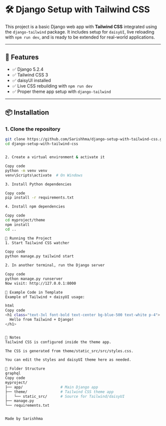 # 🛠️ Django Setup with Tailwind CSS

This project is a basic Django web app with **Tailwind CSS** integrated using the `django-tailwind` package. It includes setup for `daisyUI`, live reloading with `npm run dev`, and is ready to be extended for real-world applications.

---

## 🔧 Features

- ✅ Django 5.2.4
- ✅ Tailwind CSS 3
- ✅ daisyUI installed
- ✅ Live CSS rebuilding with `npm run dev`
- ✅ Proper theme app setup with `django-tailwind`

---

## 📦 Installation

### 1. Clone the repository

```bash
git clone https://github.com/Sarishhma/django-setup-with-tailwind-css.git
cd django-setup-with-tailwind-css


2. Create a virtual environment & activate it

Copy code
python -m venv venv
venv\Scripts\activate  # On Windows

3. Install Python dependencies

Copy code
pip install -r requirements.txt

4. Install npm dependencies

Copy code
cd myproject/theme
npm install
cd ..

🚀 Running the Project
1. Start Tailwind CSS watcher

Copy code
python manage.py tailwind start

2. In another terminal, run the Django server

Copy code
python manage.py runserver
Now visit: http://127.0.0.1:8000

🎨 Example Code in Template
Example of Tailwind + daisyUI usage:

html
Copy code
<h1 class="text-3xl font-bold text-center bg-blue-500 text-white p-4">
  Hello from Tailwind + Django!
</h1>


📝 Notes
Tailwind CSS is configured inside the theme app.

The CSS is generated from theme/static_src/src/styles.css.

You can edit the styles and daisyUI theme here as needed.

📂 Folder Structure
graphql
Copy code
myproject/
├── app/                 # Main Django app
├── theme/               # Tailwind CSS theme app
│   └── static_src/      # Source for Tailwind/daisyUI
├── manage.py
└── requirements.txt


Made by Sarishhma
